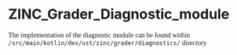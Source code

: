 # ZINC_Grader_Diagnostic_module

<span style="font-family: monaco">
  The implementation of the diagnostic module can be found within 
  <code>/src/main/kotlin/dev/ust/zinc/grader/diagnostics/</code>  directory
</span>



